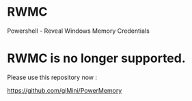 # RWMC
Powershell - Reveal Windows Memory Credentials 

# RWMC is no longer supported.

Please use this repository now : 

https://github.com/giMini/PowerMemory
